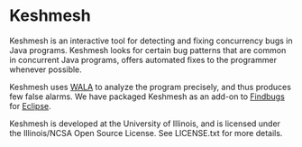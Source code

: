 Keshmesh
========

Keshmesh is an interactive tool for detecting and fixing concurrency bugs in
Java programs. Keshmesh looks for certain bug patterns that are common in
concurrent Java programs, offers automated fixes to the programmer whenever
possible.

Keshmesh uses [WALA](http://wala.sf.net) to analyze the program precisely, and
thus produces few false alarms. We have packaged Keshmesh as an add-on to
[Findbugs](http://findbugs.sf.net) for [Eclipse](http://eclipse.org).

Keshmesh is developed at the University of Illinois, and is licensed under the
Illinois/NCSA Open Source License. See LICENSE.txt for more details.

